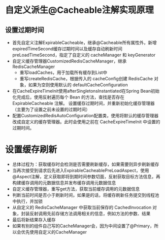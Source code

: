 # 自定义派生@Cacheable注解实现原理
## 设置过期时间
- 首先自定义注解ExpirableCacheable，继承@Cacheable所有属性外，新增expiredTimeSecond缓存过期时间以及缓存自动刷新时间preLoadTimeSecond，指定了自定义的 cacheManager 和 keyGenerator
- 自定义缓存管理器CustomizedRedisCacheManager，继承RedisCacheManager
  - 重写loadCaches，用于加载所有缓存到List中
  - 重写createRedisCache，根据传入的 cacheConfig创建 RedisCache 对象，如果为空则使用默认的 defaultCacheConfiguration
- 在CacheExpireTimeInit使用afterSingletonsInstantiated在Spring Bean初始化完成后，使用反射遍历每个 Bean 的方法，查找是否存在 ExpirableCacheable 注解。 设置缓存过期时间，并重新初始化缓存管理器（主要为了设置之前未设置的过期时间）
- 配置CustomizedRedisAutoConfiguration配置类，使用将默认的缓存管理器改成自定义的缓存管理器。此时会使用之前在 CacheExpireTimeInit 中设置的过期时间。

# 设置缓存刷新
- 总体过程为：获取缓存时会检测是否需要刷新缓存，如果需要则异步刷新缓存
- 当再次接受到请求后先进入ExpirableCacheablePreLoadAspect，使用@Aspect注解，定义获取即将到期时间参数切面，反射获取目标方法信息，再构建缓存调用的元数据信息并发布缓存调用元数据信息
- 自定义缓存管理器，重写get方法，获取当前缓存调用的元数据信息
- 判断当前时间是否小于刷新时间，如果是的话，将缓存刷新任务提交到线程池中执行，并加锁
- 从自定义的 RedisCacheManager 中获取当前保存的 CachedInvocation 对象，封装反射调用先前存储方法调用相关的信息，例如方法的参数、结果
- 最后将新结果存入缓存
- 如果有别的组件自己写的CacheManager会，因为中间设置了@Primary，所以会优先使用自定义的CacheManager